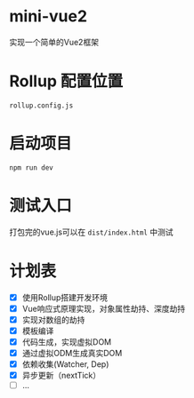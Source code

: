 # mini-vue2

实现一个简单的Vue2框架

# Rollup 配置位置

`rollup.config.js`

# 启动项目

`npm run dev`

# 测试入口

打包完的vue.js可以在 `dist/index.html` 中测试

# 计划表

- [x] 使用Rollup搭建开发环境
- [x] Vue响应式原理实现，对象属性劫持、深度劫持
- [x] 实现对数组的劫持
- [x] 模板编译
- [x] 代码生成，实现虚拟DOM
- [x] 通过虚拟ODM生成真实DOM
- [x] 依赖收集(Watcher, Dep)
- [x] 异步更新（nextTick）
- [ ] ...
